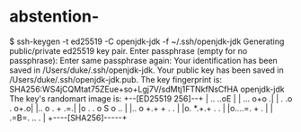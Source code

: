 # abstention-
$ ssh-keygen -t ed25519 -C openjdk-jdk -f ~/.ssh/openjdk-jdk
Generating public/private ed25519 key pair.
Enter passphrase (empty for no passphrase):
Enter same passphrase again:
Your identification has been saved in /Users/duke/.ssh/openjdk-jdk.
Your public key has been saved in /Users/duke/.ssh/openjdk-jdk.pub.
The key fingerprint is:
SHA256:WS4jCQMtat75ZEue+so+Lgj7V/sdMtj1FTNkfNsCfHA openjdk-jdk
The key's randomart image is:
+--[ED25519 256]--+
|  ..       ..oE  |
|  ...       o+o .|
| . .o     .  o+.o|
|..   o . +    .=.|
|o . . o S o   .. |
|.. o +.+ + . .   |
|o.  *.+.+ . .    |
|o....=.  + .     |
| .=B=. .. .      |
+----[SHA256]-----+
